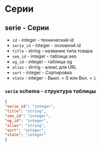 # Серии
## serie - Серии
- `id` - integer - технический id
- `serie_id` - integer - основной id
- `title` - string - название типа товара
- `seo_id` - integer - таблица seo
- `og_id` - integer - таблица og
- `alias` - string - алиас для URL
- `sort` - integer - Сортировка
- `state` - integer - Выкл. = 0 или Вкл. = `1`

### `serie` schema - структура таблицы
```json
{
"serie_id": "integer",
"title": "string",
"seo_id": "integer",
"og_id": "integer",
"alias": "string",
"sort": "integer",
"state": "integer"
}
```
